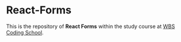 # React-Forms
This is the repository of **React Forms** within the study course at [WBS Coding School](https://www.wbscodingschool.com/).
